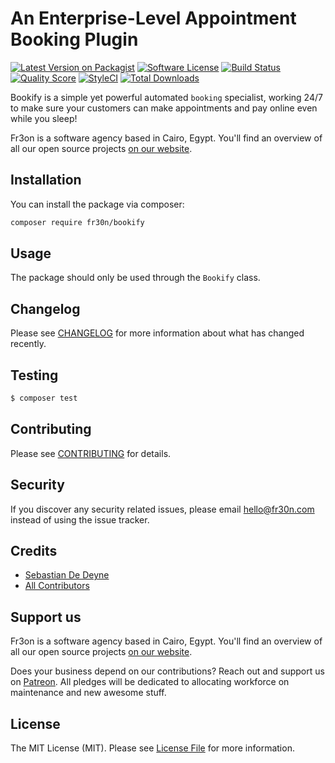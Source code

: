 # An Enterprise-Level Appointment Booking Plugin

[![Latest Version on Packagist](https://img.shields.io/packagist/v/fr30n/bookify.svg?style=flat-square)](https://packagist.org/packages/fr30n/bookify)
[![Software License](https://img.shields.io/badge/license-MIT-brightgreen.svg?style=flat-square)](LICENSE.md)
[![Build Status](https://img.shields.io/travis/fr30n/bookify/master.svg?style=flat-square)](https://travis-ci.org/fr30n/bookify)
[![Quality Score](https://img.shields.io/scrutinizer/g/fr30n/bookify.svg?style=flat-square)](https://scrutinizer-ci.com/g/fr30n/bookify)
[![StyleCI](https://styleci.io/repos/178199775/shield?branch=master)](https://styleci.io/repos/178199775)
[![Total Downloads](https://img.shields.io/packagist/dt/fr30n/bookify.svg?style=flat-square)](https://packagist.org/packages/fr30n/bookify)

Bookify is a simple yet powerful automated `booking` specialist, working 24/7 to make sure your customers can make appointments and pay online even while you sleep!





Fr3on is a software agency based in Cairo, Egypt. You'll find an overview of all our open source projects [on our website](https://fr30n.com).

## Installation

You can install the package via composer:

``` bash
composer require fr30n/bookify
```

## Usage

The package should only be used through the `Bookify` class.


## Changelog

Please see [CHANGELOG](CHANGELOG.md) for more information about what has changed recently.

## Testing

``` bash
$ composer test
```

## Contributing

Please see [CONTRIBUTING](CONTRIBUTING.md) for details.

## Security

If you discover any security related issues, please email hello@fr30n.com instead of using the issue tracker.


## Credits

- [Sebastian De Deyne](https://github.com/sebastiandedeyne)
- [All Contributors](../../contributors)

## Support us

Fr3on is a software agency based in Cairo, Egypt. You'll find an overview of all our open source projects [on our website](https://fr30n.com).

Does your business depend on our contributions? Reach out and support us on [Patreon](https://www.patreon.com/fr30n). 
All pledges will be dedicated to allocating workforce on maintenance and new awesome stuff.

## License

The MIT License (MIT). Please see [License File](LICENSE.md) for more information.
